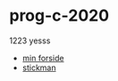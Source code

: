 # prog-c-2020

1223 yesss
 - [min forside](Webside/index.html)
 - [stickman](stickmand/stickman.html)